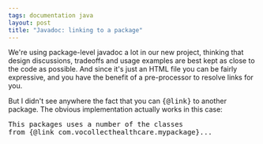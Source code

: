 ```yaml
---
tags: documentation java
layout: post
title: "Javadoc: linking to a package"
---
```




<p>We're using package-level javadoc a lot in our new project, thinking that design discussions, tradeoffs and usage examples are best kept as close to the code as possible. And since it's just an HTML file you can be fairly expressive, and you have the benefit of a pre-processor to resolve links for you.</p>

<p>But I didn't see anywhere the fact that you can <tt>{@link}</tt> to another package. The obvious implementation actually works in this case:</p>

<pre class="sourceCode">
This packages uses a number of the classes 
from {@link com.vocollecthealthcare.mypackage}...
</pre>


